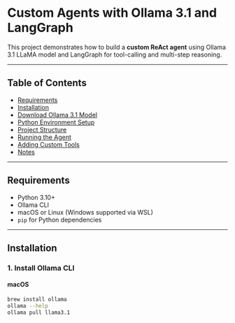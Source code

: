 # Custom Agents with Ollama 3.1 and LangGraph

This project demonstrates how to build a **custom ReAct agent** using Ollama 3.1 LLaMA model and LangGraph for tool-calling and multi-step reasoning.

---

## Table of Contents

- [Requirements](#requirements)
- [Installation](#installation)
- [Download Ollama 3.1 Model](#download-ollama-31-model)
- [Python Environment Setup](#python-environment-setup)
- [Project Structure](#project-structure)
- [Running the Agent](#running-the-agent)
- [Adding Custom Tools](#adding-custom-tools)
- [Notes](#notes)

---

## Requirements

- Python 3.10+
- Ollama CLI
- macOS or Linux (Windows supported via WSL)
- `pip` for Python dependencies

---

## Installation

### 1. Install Ollama CLI

#### macOS

```bash
brew install ollama
ollama --help
ollama pull llama3.1
```

